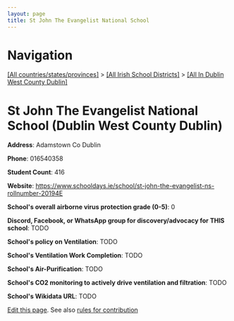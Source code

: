 ```yaml
---
layout: page
title: St John The Evangelist National School
---
```

# Navigation

[[All countries/states/provinces]](../../..) > [[All Irish School Districts]](../..) > [[All In Dublin West County Dublin]](..)

# St John The Evangelist National School (Dublin West County Dublin)

**Address**: Adamstown Co Dublin

**Phone**: 016540358

**Student Count**: 416

**Website**: <https://www.schooldays.ie/school/st-john-the-evangelist-ns-rollnumber-20194E>

**School's overall airborne virus protection grade (0-5)**: 0

**Discord, Facebook, or WhatsApp group for discovery/advocacy for THIS school**: TODO

**School's policy on Ventilation**: TODO

**School's Ventilation Work Completion**: TODO

**School's Air-Purification**: TODO

**School's CO2 monitoring to actively drive ventilation and filtration**: TODO

**School's Wikidata URL**: TODO


[Edit this page](https://github.com/ventilate-schools/Ireland/edit/main/./Dublin_West_County_Dublin/St_John_The_Evangelist_National_School.md). See also [rules for contribution](../../../contribution-rules/)